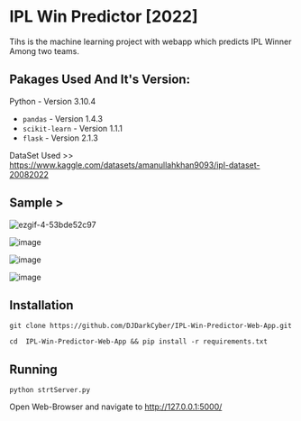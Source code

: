 # IPL Win Predictor [2022] 

Tihs is the machine learning project with webapp which predicts IPL Winner Among two teams.

## Pakages Used And It's Version:

Python - Version 3.10.4

* `pandas` - Version 1.4.3
* `scikit-learn` - Version 1.1.1
* `flask` - Version 2.1.3

DataSet Used >> https://www.kaggle.com/datasets/amanullahkhan9093/ipl-dataset-20082022

## Sample >

![ezgif-4-53bde52c97](https://user-images.githubusercontent.com/86729101/197774523-4488134c-7219-4f98-8cc6-9c701f72be49.gif)

![image](https://user-images.githubusercontent.com/86729101/197776311-75867a15-9894-47f6-b7b8-8a3c0b0c0be1.png)

![image](https://user-images.githubusercontent.com/86729101/197776412-a2a07ffb-1ddd-4bea-9fdc-ad0dbe634c7c.png)

![image](https://user-images.githubusercontent.com/86729101/197776490-a609096a-0110-4e53-9f11-9688c5bca8b4.png)



## Installation

`git clone https://github.com/DJDarkCyber/IPL-Win-Predictor-Web-App.git`

`cd  IPL-Win-Predictor-Web-App && pip install -r requirements.txt`

## Running

`python strtServer.py`

Open Web-Browser and navigate to http://127.0.0.1:5000/
